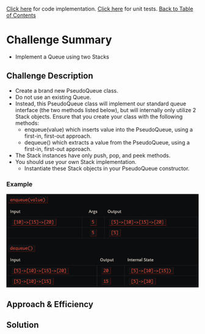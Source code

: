 [Click here](queue_with_stacks.py) for code implementation.
[Click here](../tests/test_queue_with_stacks.py) for unit tests.
[Back to Table of Contents](../README.md)

# Challenge Summary
- Implement a Queue using two Stacks

## Challenge Description
- Create a brand new PseudoQueue class. 
- Do not use an existing Queue. 
- Instead, this PseudoQueue class will implement our standard queue interface (the two methods listed below), but will internally only utilize 2 Stack objects. Ensure that you create your class with the following methods:
  - enqueue(value) which inserts value into the PseudoQueue, using a first-in, first-out approach.
  - dequeue() which extracts a value from the PseudoQueue, using a first-in, first-out approach.
- The Stack instances have only push, pop, and peek methods. 
- You should use your own Stack implementation. 
  - Instantiate these Stack objects in your PseudoQueue constructor.

### Example
![example](img/example.png)

## Approach & Efficiency
<!-- What approach did you take? Why? What is the Big O space/time for this approach? -->

## Solution
<!-- Embedded whiteboard image -->
